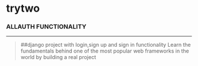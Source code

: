 # trytwo
### ALLAUTH FUNCTIONALITY
***
>##django project with login,sign up and sign in functionality
Learn the fundamentals behind one of the most popular web frameworks in the world by building a real project
